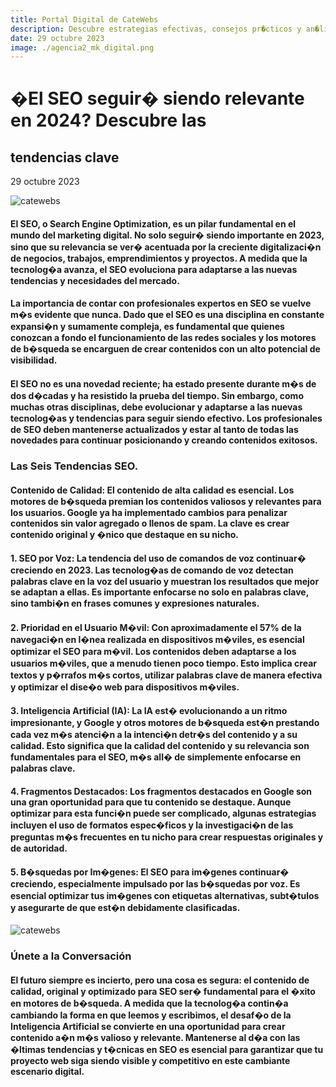 ```yaml
---
title: Portal Digital de CateWebs
description: Descubre estrategias efectivas, consejos pr�cticos y an�lisis de tendencias en marketing digital. Desde SEO y redes sociales hasta publicidad en l�nea y an�lisis de datos, nuestro blog est� dise�ado para ayudarte a navegar por este cambiante panorama digital y aprovechar al m�ximo tus esfuerzos en l�nea.
date: 29 octubre 2023
image: ./agencia2_mk_digital.png
---
```


# �El SEO seguir� siendo relevante en 2024? Descubre las
## tendencias clave

29 octubre 2023

![catewebs](./agencia2_mk_digital.png)

#### El SEO, o Search Engine Optimization, es un pilar fundamental en el mundo del marketing digital. No solo seguir� siendo importante en 2023, sino que su relevancia se ver� acentuada por la creciente digitalizaci�n de negocios, trabajos, emprendimientos y proyectos. A medida que la tecnolog�a avanza, el SEO evoluciona para adaptarse a las nuevas tendencias y necesidades del mercado.

#### La importancia de contar con profesionales expertos en SEO se vuelve m�s evidente que nunca. Dado que el SEO es una disciplina en constante expansi�n y sumamente compleja, es fundamental que quienes conozcan a fondo el funcionamiento de las redes sociales y los motores de b�squeda se encarguen de crear contenidos con un alto potencial de visibilidad.

#### El SEO no es una novedad reciente; ha estado presente durante m�s de dos d�cadas y ha resistido la prueba del tiempo. Sin embargo, como muchas otras disciplinas, debe evolucionar y adaptarse a las nuevas tecnolog�as y tendencias para seguir siendo efectivo. Los profesionales de SEO deben mantenerse actualizados y estar al tanto de todas las novedades para continuar posicionando y creando contenidos exitosos.

### Las Seis Tendencias SEO.

#### Contenido de Calidad: El contenido de alta calidad es esencial. Los motores de b�squeda premian los contenidos valiosos y relevantes para los usuarios. Google ya ha implementado cambios para penalizar contenidos sin valor agregado o llenos de spam. La clave es crear contenido original y �nico que destaque en su nicho.

#### 1. SEO por Voz: La tendencia del uso de comandos de voz continuar� creciendo en 2023. Las tecnolog�as de comando de voz detectan palabras clave en la voz del usuario y muestran los resultados que mejor se adaptan a ellas. Es importante enfocarse no solo en palabras clave, sino tambi�n en frases comunes y expresiones naturales.

#### 2. Prioridad en el Usuario M�vil: Con aproximadamente el 57% de la navegaci�n en l�nea realizada en dispositivos m�viles, es esencial optimizar el SEO para m�vil. Los contenidos deben adaptarse a los usuarios m�viles, que a menudo tienen poco tiempo. Esto implica crear textos y p�rrafos m�s cortos, utilizar palabras clave de manera efectiva y optimizar el dise�o web para dispositivos m�viles.

#### 3. Inteligencia Artificial (IA): La IA est� evolucionando a un ritmo impresionante, y Google y otros motores de b�squeda est�n prestando cada vez m�s atenci�n a la intenci�n detr�s del contenido y a su calidad. Esto significa que la calidad del contenido y su relevancia son fundamentales para el SEO, m�s all� de simplemente enfocarse en palabras clave.

#### 4. Fragmentos Destacados: Los fragmentos destacados en Google son una gran oportunidad para que tu contenido se destaque. Aunque optimizar para esta funci�n puede ser complicado, algunas estrategias incluyen el uso de formatos espec�ficos y la investigaci�n de las preguntas m�s frecuentes en tu nicho para crear respuestas originales y de autoridad.

#### 5. B�squedas por Im�genes: El SEO para im�genes continuar� creciendo, especialmente impulsado por las b�squedas por voz. Es esencial optimizar tus im�genes con etiquetas alternativas, subt�tulos y asegurarte de que est�n debidamente clasificadas.

![catewebs](./agencia3_mk_digital.png)

### Únete a la Conversación

#### El futuro siempre es incierto, pero una cosa es segura: el contenido de calidad, original y optimizado para SEO ser� fundamental para el �xito en motores de b�squeda. A medida que la tecnolog�a contin�a cambiando la forma en que leemos y escribimos, el desaf�o de la Inteligencia Artificial se convierte en una oportunidad para crear contenido a�n m�s valioso y relevante. Mantenerse al d�a con las �ltimas tendencias y t�cnicas en SEO es esencial para garantizar que tu proyecto web siga siendo visible y competitivo en este cambiante escenario digital. 
